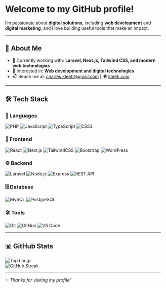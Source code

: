 # Welcome to my GitHub profile!  
I’m passionate about **digital solutions**, including **web development** and **digital marketing**, and I love building useful tools that make an impact.  

---

## 🚀 About Me
- 🌱 Currently working with: **Laravel, Next.js, Tailwind CSS, and modern web technologies**  
- 💼 Interested in: **Web development and digital technologies**  
- 📫 Reach me at: [charles.kleefi@gmail.com](mailto:charles.kleefi@gmail.com) | 🌍 [kleefi.com](https://kleefi.com)  

---

## 🛠️ Tech Stack

### 📝 Languages
![PHP](https://img.shields.io/badge/PHP-777BB4?style=for-the-badge&logo=php&logoColor=white) 
![JavaScript](https://img.shields.io/badge/JavaScript-F7DF1E?style=for-the-badge&logo=javascript&logoColor=black) 
![TypeScript](https://img.shields.io/badge/TypeScript-3178C6?style=for-the-badge&logo=typescript&logoColor=white) 
![CSS3](https://img.shields.io/badge/CSS3-1572B6?style=for-the-badge&logo=css3&logoColor=white)  

### 🎨 Frontend
![React](https://img.shields.io/badge/React-20232A?style=for-the-badge&logo=react&logoColor=61DAFB) 
![Next.js](https://img.shields.io/badge/Next.js-000000?style=for-the-badge&logo=nextdotjs&logoColor=white) 
![TailwindCSS](https://img.shields.io/badge/TailwindCSS-38B2AC?style=for-the-badge&logo=tailwind-css&logoColor=white) 
![Bootstrap](https://img.shields.io/badge/Bootstrap-7952B3?style=for-the-badge&logo=bootstrap&logoColor=white) 
![WordPress](https://img.shields.io/badge/WordPress-21759B?style=for-the-badge&logo=wordpress&logoColor=white)  

### ⚙️ Backend
![Laravel](https://img.shields.io/badge/Laravel-FF2D20?style=for-the-badge&logo=laravel&logoColor=white) 
![Node.js](https://img.shields.io/badge/Node.js-339933?style=for-the-badge&logo=nodedotjs&logoColor=white) 
![Express](https://img.shields.io/badge/Express-000000?style=for-the-badge&logo=express&logoColor=white) 
![REST API](https://img.shields.io/badge/REST%20API-005571?style=for-the-badge&logo=postman&logoColor=white)  

### 🗄️ Database
![MySQL](https://img.shields.io/badge/MySQL-4479A1?style=for-the-badge&logo=mysql&logoColor=white) 
![PostgreSQL](https://img.shields.io/badge/PostgreSQL-336791?style=for-the-badge&logo=postgresql&logoColor=white)  

### 🛠️ Tools
![Git](https://img.shields.io/badge/Git-F05032?style=for-the-badge&logo=git&logoColor=white) 
![GitHub](https://img.shields.io/badge/GitHub-181717?style=for-the-badge&logo=github&logoColor=white) 
![VS Code](https://img.shields.io/badge/VS%20Code-007ACC?style=for-the-badge&logo=visualstudiocode&logoColor=white)  

---

## 📊 GitHub Stats

![Top Langs](https://github-readme-stats.vercel.app/api/top-langs/?username=kleefi&layout=compact)  
![GitHub Streak](https://streak-stats.demolab.com/?user=kleefi&theme=default)

---

✨ _Thanks for visiting my profile!_  
